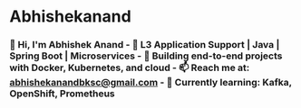 # Abhishekanand
### 👋 Hi, I'm Abhishek Anand  - 🔧 L3 Application Support | Java | Spring Boot | Microservices - 🚀 Building end-to-end projects with Docker, Kubernetes, and cloud - 📫 Reach me at: abhishekanandbksc@gmail.com - 🧠 Currently learning: Kafka, OpenShift, Prometheus
